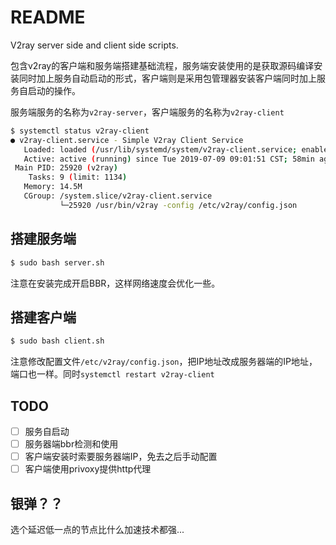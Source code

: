 # README

V2ray server side and client side scripts.

包含v2ray的客户端和服务端搭建基础流程，服务端安装使用的是获取源码编译安装同时加上服务自动启动的形式，客户端则是采用包管理器安装客户端同时加上服务自启动的操作。

服务端服务的名称为`v2ray-server`，客户端服务的名称为`v2ray-client`

```bash
$ systemctl status v2ray-client
● v2ray-client.service - Simple V2ray Client Service
   Loaded: loaded (/usr/lib/systemd/system/v2ray-client.service; enabled; vendor preset: disabled)
   Active: active (running) since Tue 2019-07-09 09:01:51 CST; 58min ago
 Main PID: 25920 (v2ray)
    Tasks: 9 (limit: 1134)
   Memory: 14.5M
   CGroup: /system.slice/v2ray-client.service
           └─25920 /usr/bin/v2ray -config /etc/v2ray/config.json
```

## 搭建服务端

```bash
$ sudo bash server.sh
```

注意在安装完成开启BBR，这样网络速度会优化一些。

## 搭建客户端

```bash
$ sudo bash client.sh
```

注意修改配置文件`/etc/v2ray/config.json`，把IP地址改成服务器端的IP地址，端口也一样。同时`systemctl restart v2ray-client`

## TODO

- [  ] 服务自启动
- [  ] 服务器端bbr检测和使用
- [  ] 客户端安装时索要服务器端IP，免去之后手动配置
- [  ] 客户端使用privoxy提供http代理

## 银弹？？
选个延迟低一点的节点比什么加速技术都强...

